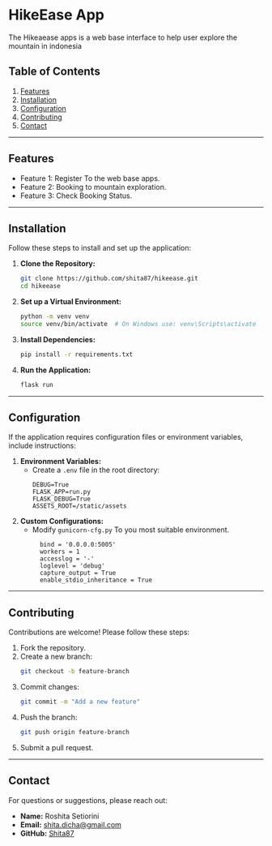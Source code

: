 # HikeEase App

The Hikeaease apps is a web base interface to help user explore the mountain in indonesia

## Table of Contents
1. [Features](#features)
2. [Installation](#installation)
4. [Configuration](#configuration)
5. [Contributing](#contributing)
6. [Contact](#contact)

---

## Features

- Feature 1: Register To the web base apps.
- Feature 2: Booking to mountain exploration.
- Feature 3: Check Booking Status.

---

## Installation

Follow these steps to install and set up the application:

1. **Clone the Repository:**
   ```bash
   git clone https://github.com/shita87/hikeease.git
   cd hikeease
   ```

2. **Set up a Virtual Environment:**
   ```bash
   python -m venv venv
   source venv/bin/activate  # On Windows use: venv\Scripts\activate
   ```

3. **Install Dependencies:**
   ```bash
   pip install -r requirements.txt
   ```

4. **Run the Application:**
   ```bash
   flask run
   ```

---

## Configuration

If the application requires configuration files or environment variables, include instructions:

1. **Environment Variables:**
   - Create a `.env` file in the root directory:
     ```env
     DEBUG=True
     FLASK_APP=run.py
     FLASK_DEBUG=True
     ASSETS_ROOT=/static/assets
     ```
2. **Custom Configurations:**
   - Modify `gunicorn-cfg.py` To you most suitable environment.
     ```env
       bind = '0.0.0.0:5005'
       workers = 1
       accesslog = '-'
       loglevel = 'debug'
       capture_output = True
       enable_stdio_inheritance = True
       ```
---

## Contributing

Contributions are welcome! Please follow these steps:
1. Fork the repository.
2. Create a new branch:
   ```bash
   git checkout -b feature-branch
   ```
3. Commit changes:
   ```bash
   git commit -m "Add a new feature"
   ```
4. Push the branch:
   ```bash
   git push origin feature-branch
   ```
5. Submit a pull request.

---

## Contact

For questions or suggestions, please reach out:

- **Name:** Roshita Setiorini
- **Email:** shita.dicha@gmail.com
- **GitHub:** [Shita87](https://github.com/shita87)